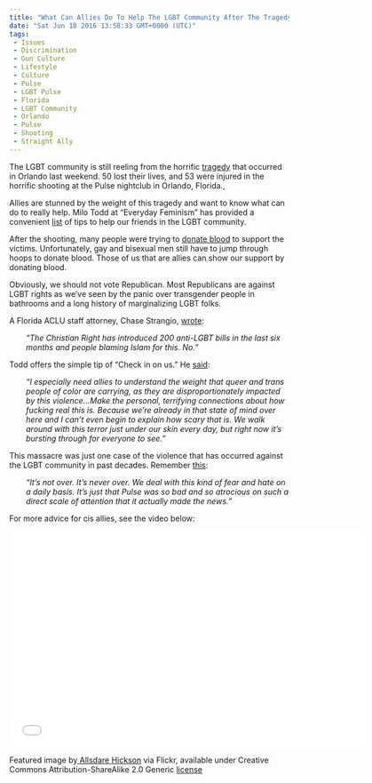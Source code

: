 ```yaml
---
title: "What Can Allies Do To Help The LGBT Community After The Tragedy Of Pulse? (VIDEO)"
date: "Sat Jun 18 2016 13:58:33 GMT+0000 (UTC)"
tags: 
 - Issues
 - Discrimination
 - Gun Culture
 - Lifestyle
 - Culture
 - Pulse
 - LGBT Pulse
 - Florida
 - LGBT Community
 - Orlando
 - Pulse
 - Shooting
 - Straight Ally
---
```

<p><!-- Quick Adsense WordPress Plugin: http://quicksense.net/ --></p><p>The LGBT community is still reeling from&#xA0;the horrific <a href="http://www.liberalamerica.org/2016/06/12/50-confirmed-dead-53-wounded-worst-mass-shooting-us-history/">tragedy</a> that occurred in Orlando last weekend. 50 lost their lives, and 53 were injured in the horrific shooting at the Pulse nightclub in Orlando, Florida.,</p><p>Allies are stunned by the weight of this tragedy and&#xA0;want to know what can do to really help. Milo Todd at &#x201C;Everyday Feminism&#x201D; has provided a convenient <a href="http://everydayfeminism.com/2016/06/allies-after-orlando/?utm_source=feedburner&amp;utm_medium=feed&amp;utm_campaign=Feed%3A+EverydayFeminism+%28Everyday+Feminism%29&amp;mc_cid=6f640690bb&amp;mc_eid=f3f8e4b65d" onclick="__gaTracker(&apos;send&apos;, &apos;event&apos;, &apos;outbound-article&apos;, &apos;http://everydayfeminism.com/2016/06/allies-after-orlando/?utm_source=feedburner&amp;utm_medium=feed&amp;utm_campaign=Feed%3A+EverydayFeminism+%28Everyday+Feminism%29&amp;mc_cid=6f640690bb&amp;mc_eid=f3f8e4b65d&apos;, &apos;list&apos;);" target="_blank">list</a> of tips to help our friends in the LGBT community.</p><p>After the shooting, many people were trying to <a href="http://www.liberalamerica.org/2016/06/13/wtf-lgbt-man-jump-hoops-donate-blood/" target="_blank">donate blood</a> to support the victims. Unfortunately, gay and bisexual men still have to jump through hoops to donate blood. Those of us that are allies can show our support by donating blood.</p><p>Obviously, we should not vote Republican. Most Republicans are against LGBT rights as we&#x2019;ve seen by the panic over transgender people in bathrooms and a long history of marginalizing LGBT folks.</p><p>A Florida ACLU staff attorney, Chase Strangio, <a href="http://www.democracynow.org/2016/6/13/orlando_massacre_comes_after_lawmakers_in" onclick="__gaTracker(&apos;send&apos;, &apos;event&apos;, &apos;outbound-article&apos;, &apos;http://www.democracynow.org/2016/6/13/orlando_massacre_comes_after_lawmakers_in&apos;, &apos;wrote&apos;);" target="_blank">wrote</a>:</p><p style="padding-left: 30px;"><em>&#x201C;The Christian Right has introduced 200 anti-<span class="caps">LGBT</span> bills in the last six months and people blaming Islam for this. No.&#x201D; </em></p><p>Todd offers the simple tip of &#x201C;Check in on us.&#x201D; He <a href="http://everydayfeminism.com/2016/06/allies-after-orlando/?utm_source=feedburner&amp;utm_medium=feed&amp;utm_campaign=Feed%3A+EverydayFeminism+%28Everyday+Feminism%29&amp;mc_cid=6f640690bb&amp;mc_eid=f3f8e4b65d" onclick="__gaTracker(&apos;send&apos;, &apos;event&apos;, &apos;outbound-article&apos;, &apos;http://everydayfeminism.com/2016/06/allies-after-orlando/?utm_source=feedburner&amp;utm_medium=feed&amp;utm_campaign=Feed%3A+EverydayFeminism+%28Everyday+Feminism%29&amp;mc_cid=6f640690bb&amp;mc_eid=f3f8e4b65d&apos;, &apos;said&apos;);" target="_blank">said</a>:</p><p style="padding-left: 30px;"><em>&#x201C;I especially need allies to understand the weight that queer and trans people of color are carrying, as they are disproportionately impacted by this violence&#x2026;</em><em>Make the personal, terrifying connections about how fucking real this is. Because we&#x2019;re already in that state of mind over here and I can&#x2019;t even begin to explain how scary that is. We walk around with this terror just under our skin every day, but right now it&#x2019;s bursting through for everyone to see.&#x201D;</em></p><p>This massacre was just one case of the violence that has occurred against the LGBT community&#xA0;in past&#xA0;decades. Remember <a href="http://everydayfeminism.com/2016/06/allies-after-orlando/?utm_source=feedburner&amp;utm_medium=feed&amp;utm_campaign=Feed%3A+EverydayFeminism+%28Everyday+Feminism%29&amp;mc_cid=6f640690bb&amp;mc_eid=f3f8e4b65d" onclick="__gaTracker(&apos;send&apos;, &apos;event&apos;, &apos;outbound-article&apos;, &apos;http://everydayfeminism.com/2016/06/allies-after-orlando/?utm_source=feedburner&amp;utm_medium=feed&amp;utm_campaign=Feed%3A+EverydayFeminism+%28Everyday+Feminism%29&amp;mc_cid=6f640690bb&amp;mc_eid=f3f8e4b65d&apos;, &apos;this&apos;);" target="_blank">this</a>:</p><p style="padding-left: 30px;"><em>&#x201C;It&#x2019;s not over. It&#x2019;s never over. We deal with this kind of fear and hate on a daily basis. It&#x2019;s just that Pulse was so&#xA0;bad and so&#xA0;atrocious on such a direct scale of attention that it actually made the news.&#x201D;</em></p><p>For more advice for&#xA0;cis allies, see the video below:</p><p><!-- Quick Adsense WordPress Plugin: http://quicksense.net/ --></p><p><span class="embed-youtube" style="text-align:center; display: block;"><iframe class="youtube-player" type="text/html" width="640" height="390" src="//www.youtube.com/embed/aauzAL39vFU?version=3&amp;rel=1&amp;fs=1&amp;autohide=2&amp;showsearch=0&amp;showinfo=1&amp;iv_load_policy=1&amp;wmode=transparent" allowfullscreen="true" style="border:0;"></iframe></span></p><p>Featured image by<a href="https://www.flickr.com/photos/alisdare/27083773903/in/photolist-Hgiqp2-HbjV18-FL17Bs-7eFYZA-7ezFQj-5Arp1q-834tEC-2iyde-5zFGYt-dUNd9u-cn6g1Y-cn6H2Q-cn6eBu-cn6GiC-J7Said-HZEinG-HLfYeJ-7ewYZe-FGxGdH-EShfAS-HbecS7-FnD9R5-HZFGX4-i7WU3-FEeAKh-831co8-831f9k-HXvckw-J4kXuw-ETa5tV-7eXQ86-7eZYLA-7fatYp-7eFNsj-aV92Cp-7eAxKL-7eKkeQ-6vwZ3x-7eFcu4-ETa4Y6-Hd6JRf-FNpMBH-7f1sps-HZgPc7-J99osa-HXvKPQ-FnD9ud-HdgVfa-5An7it-i8RHr" onclick="__gaTracker(&apos;send&apos;, &apos;event&apos;, &apos;outbound-article&apos;, &apos;https://www.flickr.com/photos/alisdare/27083773903/in/photolist-Hgiqp2-HbjV18-FL17Bs-7eFYZA-7ezFQj-5Arp1q-834tEC-2iyde-5zFGYt-dUNd9u-cn6g1Y-cn6H2Q-cn6eBu-cn6GiC-J7Said-HZEinG-HLfYeJ-7ewYZe-FGxGdH-EShfAS-HbecS7-FnD9R5-HZFGX4-i7WU3-FEeAKh-831co8-831f9k-HXvckw-J4kXuw-ETa5tV-7eXQ86-7eZYLA-7fatYp-7eFNsj-aV92Cp-7eAxKL-7eKkeQ-6vwZ3x-7eFcu4-ETa4Y6-Hd6JRf-FNpMBH-7f1sps-HZgPc7-J99osa-HXvKPQ-FnD9ud-HdgVfa-5An7it-i8RHr&apos;, &apos;&#xA0;Allsdare Hickson&apos;);" target="_blank">&#xA0;Allsdare Hickson</a> via Flickr, available under Creative Commons Attribution-ShareAlike 2.0 Generic <a href="https://creativecommons.org/licenses/by-sa/2.0/" onclick="__gaTracker(&apos;send&apos;, &apos;event&apos;, &apos;outbound-article&apos;, &apos;https://creativecommons.org/licenses/by-sa/2.0/&apos;, &apos;license&apos;);" target="_blank">license</a></p><div style="font-size:0px;height:0px;line-height:0px;margin:0;padding:0;clear:both"></div>